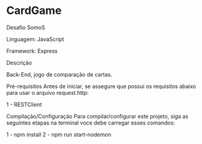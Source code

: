 # CardGame

Desafio SomoS

Linguagem: JavaScript

Framework: Express

Descrição

Back-End, jogo de comparação de cartas.

Pré-requisitos
Antes de iniciar, se assegure que possui os requisitos abaixo para usar o arquivo request.http:

1 - RESTClient

Compilação/Configuração
Para compilar/configurar este projeto, siga as seguintes etapas na terminal voce debe carregar esses comandos:

1 - npm install
2 - npm run start-nodemon